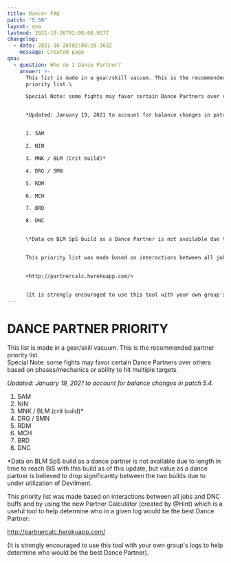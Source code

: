 ```yaml
---
title: Dancer FAQ
patch: "5.58"
layout: qna
lastmod: 2021-10-26T02:08:08.917Z
changelog:
  - date: 2021-10-26T02:08:20.163Z
    message: Created page
qna:
  - question: Who do I Dance Partner?
    answer: >-
      This list is made in a gear/skill vacuum. This is the recommended partner
      priority list.\

      Special Note: some fights may favor certain Dance Partners over others based on phases/mechanics or ability to hit multiple targets.


      *Updated: January 19, 2021 to account for balance changes in patch 5.4.*


      1. SAM

      2. NIN

      3. MNK / BLM (Crit build)*

      4. DRG / SMN

      5. RDM

      6. MCH

      7. BRD

      8. DNC


      \*Data on BLM SpS build as a Dance Partner is not available due to length in time to reach BiS with this build as of this update, but value as a Dance Partner is believed to drop significantly between the two builds due to under-utilization of Devilment.


      This priority list was made based on interactions between all jobs and DNC buffs and by using the new Partner Calculator (created by @Hint) which is a useful tool to help determine who in a given log would be the best Dance Partner:


      <http://partnercalc.herokuapp.com/>


      (It is strongly encouraged to use this tool with your own group's logs to help determine who would be the best Dance Partner).
---
```

# DANCE PARTNER PRIORITY

This list is made in a gear/skill vacuum. This is the recommended partner priority list.\
Special Note: some fights may favor certain Dance Partners over others based on phases/mechanics or ability to hit multiple targets.

*Updated: January 19, 2021 to account for balance changes in patch 5.4.*

1. SAM
2. NIN
3. MNK / BLM (crit build)*
4. DRG / SMN
5. RDM
6. MCH
7. BRD
8. DNC

\*Data on BLM SpS build as a dance partner is not available due to length in time to reach BiS with this build as of this update, but value as a dance partner is believed to drop significantly between the two builds due to under utilization of Devilment.

This priority list was made based on interactions between all jobs and DNC buffs and by using the new Partner Calculator (created by @Hint) which is a useful tool to help determine who in a given log would be the best Dance Partner:

<http://partnercalc.herokuapp.com/>

(It is strongly encouraged to use this tool with your own group's logs to help determine who would be the best Dance Partner).